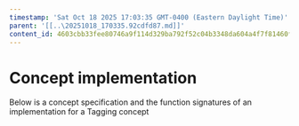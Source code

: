```yaml
---
timestamp: 'Sat Oct 18 2025 17:03:35 GMT-0400 (Eastern Daylight Time)'
parent: '[[..\20251018_170335.92cdfd87.md]]'
content_id: 4603cbb33fee80746a9f114d329ba792f52c04b3348da604a4f7f81460f605d5
---
```


# Concept implementation

Below is a concept specification and the function signatures of an implementation for a Tagging concept
